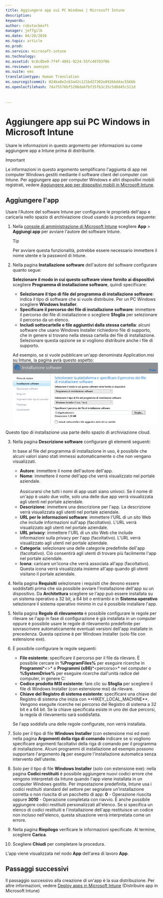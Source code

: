 ```yaml
---
title: Aggiungere app sui PC Windows | Microsoft Intune
description: 
keywords: 
author: robstackmsft
manager: jeffgilb
ms.date: 04/28/2016
ms.topic: article
ms.prod: 
ms.service: microsoft-intune
ms.technology: 
ms.assetid: bc8c8be9-7f4f-4891-9224-55fc40703f0b
ms.reviewer: owenyen
ms.suite: ems
translationtype: Human Translation
ms.sourcegitcommit: 024ba0e2c63a42c121bd27302e8926bddac5566b
ms.openlocfilehash: 7da75576bf5296da6fbf35fb3c35c5d0d45c511d


---
```


# Aggiungere app sui PC Windows in Microsoft Intune

Usare le informazioni in questo argomento per informazioni su come aggiungere app a Intune prima di distribuirle.

> [!IMPORTANT]
> Le informazioni in questo argomento semplificano l'aggiunta di app nei computer Windows gestiti mediante il software client del computer con Intune. Per aggiungere app per computer Windows e altri dispositivi mobili registrati, vedere [Aggiungere app per dispositivi mobili in Microsoft Intune](add-apps-for-mobile-devices-in-microsoft-intune.md).


## Aggiungere l'app
Usare l'Autore del software Intune per configurare le proprietà dell'app e caricarla nello spazio di archiviazione cloud usando la procedura seguente:

1.  Nella [console di amministrazione di Microsoft Intune](https://manage.microsoft.com) scegliere **App** &gt; **Aggiungi app** per avviare l'autore del software Intune.

    > [!TIP]
    > Per avviare questa funzionalità, potrebbe essere necessario immettere il nome utente e la password di Intune.



2.  Nella pagina **Installazione software** dell'autore del software configurare quanto segue:

    **Selezionare il modo in cui questo software viene fornito ai dispositivi**: scegliere **Programma di installazione software**, quindi specificare:

    - **Selezionare il tipo di file del programma di installazione software**: indica il tipo di software che si vuole distribuire. Per un PC Windows scegliere **Windows Installer**.
    - **Specificare il percorso dei file di installazione software**: immettere il percorso dei file di installazione o scegliere **Sfoglia** per selezionare il percorso da un elenco.
    - **Includi sottocartelle e file aggiuntivi dalla stessa cartella**: alcuni software che usano Windows Installer richiedono file di supporto, che in genere si trovano nella stessa cartella dei file di installazione. Selezionare questa opzione se si vogliono distribuire anche i file di supporto.

    Ad esempio, se si vuole pubblicare un'app denominata Application.msi su Intune, la pagina avrà questo aspetto: ![Autore del software per PC](./media/publisher-for-pc.png)

   Questo tipo di installazione usa parte dello spazio di archiviazione cloud.

3.  Nella pagina **Descrizione software** configurare gli elementi seguenti:

    In base al file del programma di installazione in uso, è possibile che alcuni valori siano stati immessi automaticamente o che non vengano visualizzati.

    - **Autore**: immettere il nome dell'autore dell'app.
    - **Nome**: immettere il nome dell'app che verrà visualizzato nel portale aziendale.<br /><br />Assicurarsi che tutti i nomi di app usati siano univoci. Se il nome di un'app è usato due volte, solo una delle due app verrà visualizzata agli utenti nel portale aziendale.
    - **Descrizione**: immettere una descrizione per l'app. La descrizione verrà visualizzata agli utenti nel portale aziendale.
    - **URL per le informazioni software**: immettere l'URL di un sito Web che include informazioni sull'app (facoltativo). L'URL verrà visualizzato agli utenti nel portale aziendale.
    - **URL privacy**: immettere l'URL di un sito Web che include informazioni sulla privacy per l'app (facoltativo). L'URL verrà visualizzato agli utenti nel portale aziendale.
    - **Categoria**: selezionare una delle categorie predefinite dell'app (facoltativo). Ciò consentirà agli utenti di trovare più facilmente l'app nel portale aziendale.
    - **Icona**: caricare un'icona che verrà associata all'app (facoltativo). Questa icona verrà visualizzata insieme all'app quando gli utenti visitano il portale aziendale.



4.  Nella pagina **Requisiti** selezionare i requisiti che devono essere soddisfatti prima che sia possibile avviare l'installazione dell'app su un dispositivo. Da **Architettura** scegliere se l'app può essere installata su un sistema operativo a 32 bit, a 64 bit o entrambi e in **Sistema operativo** selezionare il sistema operativo minimo in cui è possibile installare l'app.

5.  Nella pagina **Regole di rilevamento** è possibile configurare le regole per rilevare se l'app in fase di configurazione è già installata in un computer oppure è possibile usare le regole di rilevamento predefinite per sovrascrivere automaticamente eventuali versioni dell'app installate in precedenza. Questa opzione è per Windows Installer (solo file con estensione exe).
6.  
    È possibile configurare le regole seguenti:
    - **File esistente**: specificare il percorso per il file da rilevare. È possibile cercare in **%ProgramFiles%** per eseguire ricerche in **Programmi**\*&lt;<percorso>&gt;* e **Programmi (x86)**\*&lt;percorso&gt;* nel computer o **%SystemDrive%** per eseguire ricerche dall'unità radice del computer, in genere C:
    - **Codice prodotto MSI esistente**: fare clic su **Sfoglia** per scegliere il file di Windows Installer (con estensione msi) da rilevare. 
    - **Chiave del Registro di sistema esistente**: specificare una chiave del Registro di sistema che inizia con **HKEY_LOCAL_MACHINE\**. Vengono eseguite ricerche nei percorso del Registro di sistema a 32 bit e a 64 bit. Se la chiave specificata esiste in uno dei due percorsi, la regola di rilevamento sarà soddisfatta.

    Se l'app soddisfa una delle regole configurate, non verrà installata.

7.  Solo per il tipo di file **Windows Installer** (con estensione msi ed exe): nella pagina **Argomenti della riga di comando** indicare se si vogliono specificare argomenti facoltativi della riga di comando per il programma di installazione. Alcuni programmi di installazione ad esempio possono supportare l'argomento **/q** per eseguire l'installazione automatica senza intervento dell'utente.

8.  Solo per il tipo di file **Windows Installer** (solo con estensione exe): nella pagina **Codici restituiti** è possibile aggiungere nuovi codici errore che vengono interpretati da Intune quando l'app viene installata in un computer Windows gestito.
    Per impostazione predefinita, Intune usa i codici restituiti standard del settore per segnalare un'installazione corretta o non riuscita di un pacchetto di app: **0** - Operazione riuscita oppure **3010** - Operazione completata con riavvio. È anche possibile aggiungere codici restituiti personalizzati all'elenco. Se si specifica un elenco di codici restituiti e l'installazione dell'app restituisce un codice non incluso nell'elenco, questa situazione verrà interpretata come un errore.

9.  Nella pagina **Riepilogo** verificare le informazioni specificate. Al termine, scegliere **Carica**.

10. Scegliere **Chiudi** per completare la procedura.

L'app viene visualizzata nel nodo **App** dell'area di lavoro **App**.

## Passaggi successivi

Il passaggio successivo alla creazione di un'app è la sua distribuzione. Per altre informazioni, vedere [Deploy apps in Microsoft Intune](deploy-apps.md) (Distribuire app in Microsoft Intune)


<!--HONumber=Jun16_HO4-->


